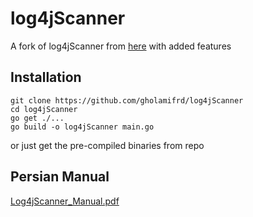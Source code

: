 # log4jScanner

A fork of log4jScanner from [here](https://github.com/proferosec/log4jScanner)
with added features

## Installation

```
git clone https://github.com/gholamifrd/log4jScanner
cd log4jScanner
go get ./...
go build -o log4jScanner main.go
```

or just get the pre-compiled binaries from repo

## Persian Manual

[Log4jScanner_Manual.pdf](https://github.com/gholamifrd/log4jScanner/blob/main/Log4jScanner_Manual.pdf)
